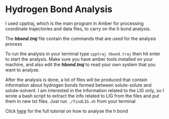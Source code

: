 # Hydrogen Bond Analysis
I used cpptraj, which is the main program in Amber for processing coordinate trajectories and data files, to carry on the h bond analysis. 

The ***hbond.traj*** file contain the commands that are used for the analysis process

To run the analysis in your terminal type `cpptraj hbond.traj` then hit enter to start the analysis. Make sure you have amber tools installed on your machine, and also edit the ***hbond.traj*** to read your own system that you want to analyse.

After the analysis is done, a lot of files will be produced that contain information about hydrogen bonds formed between solute-solute and solute-solvent. I am interested in the information related to the LIG only, so I wrote a bash script to extract the info related to LIG from the files and put them in new txt files. Just run `./findLIG.sh` from your terminal


Click [here](https://amberhub.chpc.utah.edu/hydrogen-bond-analysis-within-a-protein/) for the full tutorial on how to analyse the h bond
